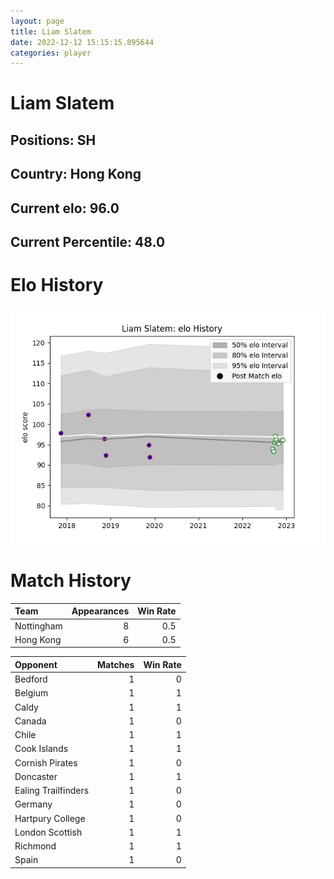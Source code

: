 ```yaml
---  
layout: page  
title: Liam Slatem  
date: 2022-12-12 15:15:15.895644  
categories: player  
---
```

# Liam Slatem

## Positions: SH

## Country: Hong Kong

## Current elo: 96.0

## Current Percentile: 48.0

# Elo History


![elo history](history_LiamSlatem.png)
# Match History


| Team       |   Appearances |   Win Rate |
|:-----------|--------------:|-----------:|
| Nottingham |             8 |        0.5 |
| Hong Kong  |             6 |        0.5 |

| Opponent            |   Matches |   Win Rate |
|:--------------------|----------:|-----------:|
| Bedford             |         1 |          0 |
| Belgium             |         1 |          1 |
| Caldy               |         1 |          1 |
| Canada              |         1 |          0 |
| Chile               |         1 |          1 |
| Cook Islands        |         1 |          1 |
| Cornish Pirates     |         1 |          0 |
| Doncaster           |         1 |          1 |
| Ealing Trailfinders |         1 |          0 |
| Germany             |         1 |          0 |
| Hartpury College    |         1 |          0 |
| London Scottish     |         1 |          1 |
| Richmond            |         1 |          1 |
| Spain               |         1 |          0 |